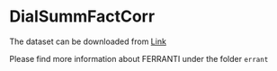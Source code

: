 # DialSummFactCorr

The dataset can be downloaded from [Link](https://drive.google.com/file/d/1OJf3o5icR87hmsUOiPijiZNCkEiUizCO/view?usp=share_link) 

Please find more information about FERRANTI under the folder `errant`